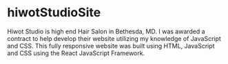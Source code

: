 # hiwotStudioSite

Hiwot Studio is high end Hair Salon in Bethesda, MD. 
I was awarded a contract to help develop their website utilizing my knowledge of JavaScript and CSS.
This fully responsive website was built using HTML, JavaScript and CSS using the React JavaScript Framework.


